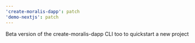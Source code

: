 ```yaml
---
'create-moralis-dapp': patch
'demo-nextjs': patch
---
```


Beta version of the create-moralis-dapp CLI too to quickstart a new project
